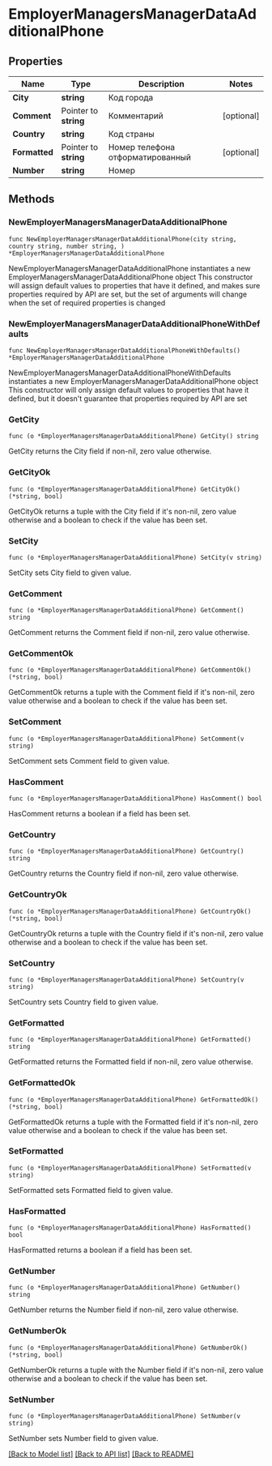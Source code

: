 # EmployerManagersManagerDataAdditionalPhone

## Properties

Name | Type | Description | Notes
------------ | ------------- | ------------- | -------------
**City** | **string** | Код города | 
**Comment** | Pointer to **string** | Комментарий | [optional] 
**Country** | **string** | Код страны | 
**Formatted** | Pointer to **string** | Номер телефона отформатированный | [optional] 
**Number** | **string** | Номер | 

## Methods

### NewEmployerManagersManagerDataAdditionalPhone

`func NewEmployerManagersManagerDataAdditionalPhone(city string, country string, number string, ) *EmployerManagersManagerDataAdditionalPhone`

NewEmployerManagersManagerDataAdditionalPhone instantiates a new EmployerManagersManagerDataAdditionalPhone object
This constructor will assign default values to properties that have it defined,
and makes sure properties required by API are set, but the set of arguments
will change when the set of required properties is changed

### NewEmployerManagersManagerDataAdditionalPhoneWithDefaults

`func NewEmployerManagersManagerDataAdditionalPhoneWithDefaults() *EmployerManagersManagerDataAdditionalPhone`

NewEmployerManagersManagerDataAdditionalPhoneWithDefaults instantiates a new EmployerManagersManagerDataAdditionalPhone object
This constructor will only assign default values to properties that have it defined,
but it doesn't guarantee that properties required by API are set

### GetCity

`func (o *EmployerManagersManagerDataAdditionalPhone) GetCity() string`

GetCity returns the City field if non-nil, zero value otherwise.

### GetCityOk

`func (o *EmployerManagersManagerDataAdditionalPhone) GetCityOk() (*string, bool)`

GetCityOk returns a tuple with the City field if it's non-nil, zero value otherwise
and a boolean to check if the value has been set.

### SetCity

`func (o *EmployerManagersManagerDataAdditionalPhone) SetCity(v string)`

SetCity sets City field to given value.


### GetComment

`func (o *EmployerManagersManagerDataAdditionalPhone) GetComment() string`

GetComment returns the Comment field if non-nil, zero value otherwise.

### GetCommentOk

`func (o *EmployerManagersManagerDataAdditionalPhone) GetCommentOk() (*string, bool)`

GetCommentOk returns a tuple with the Comment field if it's non-nil, zero value otherwise
and a boolean to check if the value has been set.

### SetComment

`func (o *EmployerManagersManagerDataAdditionalPhone) SetComment(v string)`

SetComment sets Comment field to given value.

### HasComment

`func (o *EmployerManagersManagerDataAdditionalPhone) HasComment() bool`

HasComment returns a boolean if a field has been set.

### GetCountry

`func (o *EmployerManagersManagerDataAdditionalPhone) GetCountry() string`

GetCountry returns the Country field if non-nil, zero value otherwise.

### GetCountryOk

`func (o *EmployerManagersManagerDataAdditionalPhone) GetCountryOk() (*string, bool)`

GetCountryOk returns a tuple with the Country field if it's non-nil, zero value otherwise
and a boolean to check if the value has been set.

### SetCountry

`func (o *EmployerManagersManagerDataAdditionalPhone) SetCountry(v string)`

SetCountry sets Country field to given value.


### GetFormatted

`func (o *EmployerManagersManagerDataAdditionalPhone) GetFormatted() string`

GetFormatted returns the Formatted field if non-nil, zero value otherwise.

### GetFormattedOk

`func (o *EmployerManagersManagerDataAdditionalPhone) GetFormattedOk() (*string, bool)`

GetFormattedOk returns a tuple with the Formatted field if it's non-nil, zero value otherwise
and a boolean to check if the value has been set.

### SetFormatted

`func (o *EmployerManagersManagerDataAdditionalPhone) SetFormatted(v string)`

SetFormatted sets Formatted field to given value.

### HasFormatted

`func (o *EmployerManagersManagerDataAdditionalPhone) HasFormatted() bool`

HasFormatted returns a boolean if a field has been set.

### GetNumber

`func (o *EmployerManagersManagerDataAdditionalPhone) GetNumber() string`

GetNumber returns the Number field if non-nil, zero value otherwise.

### GetNumberOk

`func (o *EmployerManagersManagerDataAdditionalPhone) GetNumberOk() (*string, bool)`

GetNumberOk returns a tuple with the Number field if it's non-nil, zero value otherwise
and a boolean to check if the value has been set.

### SetNumber

`func (o *EmployerManagersManagerDataAdditionalPhone) SetNumber(v string)`

SetNumber sets Number field to given value.



[[Back to Model list]](../README.md#documentation-for-models) [[Back to API list]](../README.md#documentation-for-api-endpoints) [[Back to README]](../README.md)


